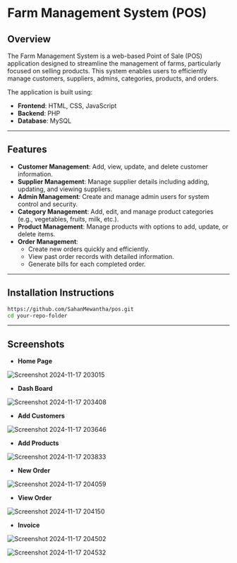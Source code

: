# Farm Management System (POS)

## Overview

The Farm Management System is a web-based Point of Sale (POS) application designed to streamline the management of farms, particularly focused on selling products.
This system enables users to efficiently manage customers, suppliers, admins, categories, products, and orders. 

The application is built using:
- **Frontend**: HTML, CSS, JavaScript
- **Backend**: PHP
- **Database**: MySQL

---

## Features

- **Customer Management**: Add, view, update, and delete customer information.
- **Supplier Management**: Manage supplier details including adding, updating, and viewing suppliers.
- **Admin Management**: Create and manage admin users for system control and security.
- **Category Management**: Add, edit, and manage product categories (e.g., vegetables, fruits, milk, etc.).
- **Product Management**: Manage products with options to add, update, or delete items.
- **Order Management**: 
  - Create new orders quickly and efficiently.
  - View past order records with detailed information.
  - Generate bills for each completed order.

---

## Installation Instructions

 ```bash
https://github.com/SahanMewantha/pos.git
cd your-repo-folder
```

---
## Screenshots

- **Home Page**

  
![Screenshot 2024-11-17 203015](https://github.com/user-attachments/assets/268ec13f-da92-4c8b-9207-50556806f7c7)

- **Dash Board**

  
![Screenshot 2024-11-17 203408](https://github.com/user-attachments/assets/29843cb8-5f3b-4784-8156-c5b68a36313e)


- **Add Customers**

  
![Screenshot 2024-11-17 203646](https://github.com/user-attachments/assets/8a2de519-e840-46b2-83e3-d6c4850ae1c2)


- **Add Products**

  
![Screenshot 2024-11-17 203833](https://github.com/user-attachments/assets/34ed6321-50fd-46ad-8f85-2cd922a71856)


- **New Order**

  
![Screenshot 2024-11-17 204059](https://github.com/user-attachments/assets/0405efeb-36d5-4b6b-ab92-c6bdcbe14b70)


- **View Order**

  
![Screenshot 2024-11-17 204150](https://github.com/user-attachments/assets/965d7026-7b02-4e73-a05f-c890f2dfb60b)


- **Invoice**


![Screenshot 2024-11-17 204502](https://github.com/user-attachments/assets/8c98f3a0-4402-4181-b4af-a3a4d9715e8b)

![Screenshot 2024-11-17 204532](https://github.com/user-attachments/assets/a6234bd8-8681-42c0-8496-3a10a8504842)

  



